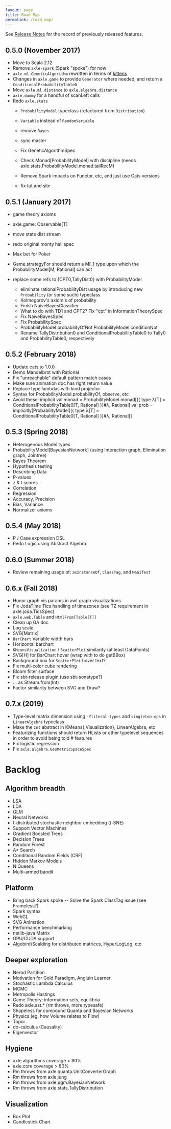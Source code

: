 ```yaml
---
layout: page
title: Road Map
permalink: /road_map/
---
```


See [Release Notes](/release_notes/) for the record of previously released features.

## 0.5.0 (November 2017)
* Move to Scala 2.12
* Remove `axle-spark` (Spark "spoke") for now
* `axle.ml.GeneticAlgorithm` rewritten in terms of [kittens](https://github.com/milessabin/kittens)
* Changes in `axle.game` to provide `Generator` where needed, and return a `ConditionalProbabilityTable0`
* Move `axle.ml.distance` to `axle.algebra.distance`
* `axle.dummy` for a handful of scanLeft calls
* Redo `axle.stats`
  * `ProbabilityModel` typeclass (refactored from `Distribution`)
  * `Variable` instead of `RandomVariable`
  * remove `Bayes`

  * sync master
  * Fix GeneticAlgorithmSpec
  * Check Monad[ProbabilityModel] with discipline (needs axle.stats.ProbabilityModel.monad.tailRecM)
  * Remove Spark impacts on Functor, etc, and just use Cats versions
  * fix tut and site

## 0.5.1 (January 2017)

* game theory axioms
* axle.game: Observable[T]
* move state dist stream
* redo original monty hall spec
* Max bet for Poker
* Game.strategyFor should return a M[_] type upon which the ProbabilityModel[M, Rational] can act
* replace some refs to {CPT0,TallyDist0} with ProbabilityModel

  * eliminate rationalProbabilityDist usage by introducing new `Probability` (or some such) typeclass
  * Kolmogorov's axiom's of probability
  * Finish NaiveBayesClassifier
  * What to do with TD1 and CPT2? Fix "cpt" in InformationTheorySpec
  * Fix NaiveBayesSpec
  * Fix ProbabilitySpec
  * ProbabilityModel.probabilityOfNot ProbabilityModel.conditionNot
  * Rename TallyDistribution0 and ConditionalProbabilityTable0 to Tally0 and ProbabilityTable0, respectively


## 0.5.2 (February 2018)
* Update cats to 1.0.0
* Demo Mandelbrot with Rational
* Fix "unreachable" default pattern match cases
* Make sure animation doc has right return value
* Replace type lambdas with kind projector
* Syntax for ProbabilityModel.probabilityOf, observe, etc
* Avoid these:
     implicit val monad = ProbabilityModel.monad[({ type λ[T] = ConditionalProbabilityTable0[T, Rational] })#λ, Rational]
     val prob = implicitly[ProbabilityModel[({ type λ[T] = ConditionalProbabilityTable0[T, Rational] })#λ, Rational]]

## 0.5.3 (Spring 2018)
* Heterogenous Model types
* ProbabilityModel[BayesianNetwork] (using Interaction graph, Elimination graph, Jointree)
* Bayes Theorem
* Hypothesis testing
* Describing Data
* P-values
* z & t scores
* Correlation
* Regression
* Accuracy, Precision
* Bias, Variance
* Normalizer axioms

## 0.5.4 (May 2018)
* P / Case expression DSL
* Redo Logic using Abstract Algebra

## 0.6.0 (Summer 2018)
* Review remaining usage of: `asInstanceOf`, `ClassTag`, and `Manifest`

## 0.6.x (Fall 2018)
* Honor graph vis params in awt graph visualizations
* Fix JodaTime Tics handling of timezones (see TZ requirement in axle.joda.TicsSpec)
* `axle.web.Table` and `HtmlFrom[Table[T]]`
* Clean up GA doc
* Log scale
* SVG[Matrix]
* `BarChart` Variable width bars
* Horizontal barchart
* `KMeansVisualization` / `ScatterPlot` similarity (at least DataPoints)
* SVG[H] for BarChart hover (wrap with <g> to do getBBox)
* Background box for `ScatterPlot` hover text?
* Fix multi-color cube rendering
* Bloom filter surface
* Fix sbt-release plugin (use sbt-sonatype?)
* … as Stream.from(Int)
* Factor similarity between SVG and Draw?

## 0.7.x (2019)
* Type-level matrix dimension using `-Yliteral-types` and `singleton-ops` in `LinearAlgebra` typeclass
* Make the `Int` abstract in KMeans{,Visualization}, LinearAlgebra, etc
* Featurizing functions should return HLists or other typelevel sequences in order to avoid being told # features
* Fix logistic regression
* Fix `axle.algebra.GeoMetricSpaceSpec`

# Backlog

## Algorithm breadth
* LSA
* LDA
* GLM
* Neural Networks
* t-distributed stochastic neighbor embedding (t-SNE)
* Support Vector Machines
* Gradient Boosted Trees
* Decision Trees
* Random Forest
* A* Search
* Conditional Random Fields (CRF)
* Hidden Markov Models
* N Queens
* Multi-armed bandit

## Platform
* Bring back Spark spoke -- Solve the Spark ClassTag issue (see Frameless?)
* Spark syntax
* WebGL
* SVG Animation
* Performance benchmarking
* netlib-java Matrix
* GPU/CUDA support
* Algebird/Scalding for distributed matrices, HyperLogLog, etc

## Deeper exploration
* Nerod Partition
* Motivation for Gold Paradigm, Angluin Learner
* Stochastic Lambda Calculus
* MCMC
* Metropolis Hastings
* Game Theory: information sets, equilibria
* Redo axle.ast.* (rm throws, more typesafe)
* Shapeless for compound Quanta and Bayesian Networks
* Physics (eg, how Volume relates to Flow)
* Topoi
* do-calculus (Causality)
* Eigenvector

## Hygiene
* axle.algorithms coverage > 80%
* axle.core coverage > 80%
* Rm throws from axle.quanta.UnitConverterGraph
* Rm throws from axle.jung
* Rm throws from axle.pgm.BayesianNetwork
* Rm throws from axle.stats.TallyDistribution

## Visualization
* Box Plot
* Candlestick Chart

